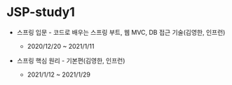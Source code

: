 # JSP-study1
* 스프링 입문 - 코드로 배우는 스프링 부트, 웹 MVC, DB 접근 기술(김영한, 인프런)
  * 2020/12/20 ~ 2021/1/11

* 스프링 핵심 원리 - 기본편(김영한, 인프런)
    * 2021/1/12 ~ 2021/1/29
